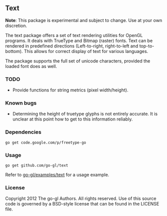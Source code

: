 ## Text

**Note**: This package is experimental and subject to change.
Use at your own discretion.

The text package offers a set of text rendering utilities for OpenGL
programs. It deals with TrueType and Bitmap (raster) fonts. Text can be
rendered in predefined directions (Left-to-right, right-to-left and
top-to-bottom). This allows for correct display of text for various
languages.

The package supports the full set of unicode characters, provided the loaded
font does as well.


### TODO

* Provide functions for string metrics (pixel width/height).


### Known bugs

* Determining the height of truetype glyphs is not entirely accurate.
  It is unclear at this point how to get to this information reliably.


### Dependencies

	go get code.google.com/p/freetype-go
    

### Usage

    go get github.com/go-gl/text

Refer to [go-gl/examples/text][ex] for a usage example.

[ex]: https://github.com/go-gl/examples/text


### License

Copyright 2012 The go-gl Authors. All rights reserved.
Use of this source code is governed by a BSD-style
license that can be found in the LICENSE file.

